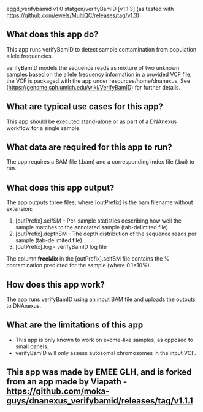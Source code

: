 eggd_verifybamid v1.0
statgen/verifyBamID [v1.1.3] (as tested with https://github.com/ewels/MultiQC/releases/tag/v1.3)

## What does this app do?
This app runs verifyBamID to detect sample contamination from population allele frequencies.

verifyBamID models the sequence reads as mixture of two unknown samples based on the allele frequency information in a provided VCF file; the VCF is packaged with the app under resources/home/dnanexus.
See (https://genome.sph.umich.edu/wiki/VerifyBamID) for further details.

## What are typical use cases for this app?
This app should be executed stand-alone or as part of a DNAnexus workflow for a single sample.

## What data are required for this app to run?
The app requires a BAM file (.bam) and a corresponding index file (.bai) to run.

## What does this app output?
The app outputs three files, where [outPrefix] is the bam filename without extension:
1. [outPrefix].selfSM - Per-sample statistics describing how well the sample matches to the annotated sample (tab-delimited file)
2. [outPrefix].depthSM - The depth distribution of the sequence reads per sample (tab-delimited file)
3. [outPrefix].log - verifyBamID log file

The column **freeMix** in the [outPrefix].selfSM file contains the % contamination predicted for the sample (where 0.1=10%).

## How does this app work?
The app runs verifyBamID using an input BAM file and uploads the outputs to DNAnexus.

## What are the limitations of this app
- This app is only known to work on exome-like samples, as opposed to small panels.
- verifyBamID will only assess autosomal chromosomes in the input VCF.

## This app was made by EMEE GLH, and is forked from an app made by Viapath - https://github.com/moka-guys/dnanexus_verifybamid/releases/tag/v1.1.1

